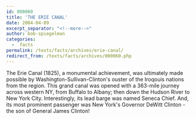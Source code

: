 ```yaml
---
id: 000060
title: 'THE ERIE CANAL'
date: 2004-04-09
excerpt_separator: "<!--more-->"
author: bob-spiegelman
categories:
  -  facts
permalink: /texts/facts/archives/erie-canal/
redirect_from: /texts/facts/archives/000060.php
---
```

The Erie Canal (1825), a monumental achievement, was ultimately made possible by Washington-Sullivan-Clinton's ouster of the Iroqouis nations from the region. This grand canal was opened with a 363-mile journey across western NY, from Buffalo to Albany; then down the Hudson River to New York City. Interestingly, its lead barge was named Seneca Chief. And, its most prominent passenger was New York's Governor DeWitt Clinton - the son of General James Clinton!
